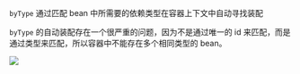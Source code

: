 `byType` 通过匹配 bean 中所需要的依赖类型在容器上下文中自动寻找装配

 `byType` 的自动装配存在一个很严重的问题，因为不是通过唯一的 id 来匹配，而是通过类型来匹配，所以容器中不能存在多个相同类型的 bean。



![](https://youpaiyun.zongqilive.cn/image/20210313110330.png)

